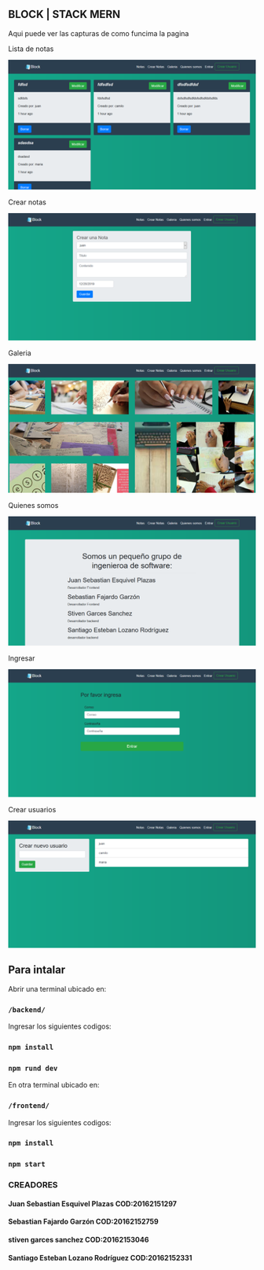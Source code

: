 ## BLOCK | STACK MERN

Aqui puede ver las capturas de como funcima la pagina 

Lista de notas

![](notelist.png)

Crear notas

![](createnote.png)

Galeria

![](galeria.png)

Quienes somos

![](somos.png)

Ingresar

![](entrar.png)

Crear usuarios

![](createuser.png)

## Para intalar 

Abrir una terminal ubicado en: 

### `/backend/`

Ingresar los siguientes codigos:

### `npm install`

### `npm rund dev`

En otra terminal ubicado en:

### `/frontend/`

Ingresar los siguientes codigos:

### `npm install`

### `npm start`

### CREADORES

#### Juan Sebastian Esquivel Plazas             COD:20162151297

#### Sebastian Fajardo Garzón                   COD:20162152759

#### stiven garces sanchez                      COD:20162153046

#### Santiago Esteban Lozano Rodríguez          COD:20162152331
